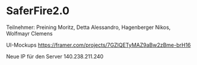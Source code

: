 # SaferFire2.0
Teilnehmer: Preining Moritz, Detta Alessandro, Hagenberger Nikos, Wolfmayr Clemens

UI-Mockups
https://framer.com/projects/7GZlQETyMAZ9aBw2zBme-brH16

Neue IP für den Server
140.238.211.240

